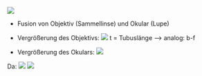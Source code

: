 ![](Pasted%20image%2020240112202500.png)
- Fusion von Objektiv (Sammellinse) und Okular (Lupe)

- Vergrößerung des Objektivs:
![](Pasted%20image%2020240112202646.png)
t = Tubuslänge --> analog: b-f

- Vergrößerung des Okulars:
![](Pasted%20image%2020240112203552.png)

Da: 
![](Pasted%20image%2020240112203620.png)
![](Pasted%20image%2020240112203613.png)
